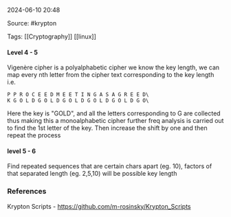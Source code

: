 
2024-06-10 20:48

Source:  #krypton 

Tags: [[Cryptography]] [[linux]]

#### Level 4 - 5

Vigenère cipher is a polyalphabetic cipher
we know the key length, we can map every nth letter from the cipher text corresponding to the key length i.e.
```
P P R O C E E D M E E T I N G A S A G R E E D\
K G O L D G O L D G O L D G O L D G O L D G O\
```

Here the key is "GOLD", and all the letters corresponding to G are collected thus making this a monoalphabetic cipher further freq analysis is carried out to find the 1st letter of the key.
Then increase the shift by one and then repeat the process

#### level 5 - 6 

Find repeated sequences that are certain chars apart (eg. 10), factors of that separated length (eg. 2,5,10) will be possible key length 



### References

Krypton Scripts - 
https://github.com/m-rosinsky/Krypton_Scripts